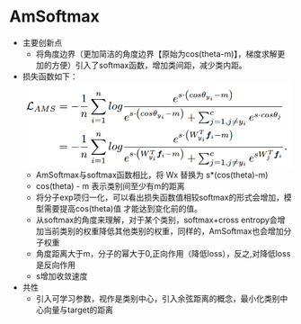 # AmSoftmax

* 主要创新点
  * 将角度边界（更加简洁的角度边界【原始为cos(theta-m)】，梯度求解更加的方便）引入了softmax函数，增加类间距，减少类内距。
* 损失函数如下：
  ![损失函数](./data/AmSoftmax.png)
  * AmSoftmax与softmax函数相比，将 Wx 替换为 s*(cos(theta)-m)
  * cos(theta) - m 表示类别间至少有m的距离
  * 将分子exp项归一化，可以看出损失函数值相较softmax的形式会增加，模型需要提高cos(theta)值
    才能达到变化前的值。
  * 从softmax的角度来理解，对于某个类别，softmax+cross entropy会增加当前类别的权重降低其他类别的权重，同样的，AmSoftmax也会增加分子权重
  * 角度距离大于m，分子的幂大于0,正向作用（降低loss），反之,对降低loss是反向作用
  * s增加收敛速度
* 共性
  * 引入可学习参数，视作是类别中心，引入余弦距离的概念，最小化类别中心向量与target的距离
